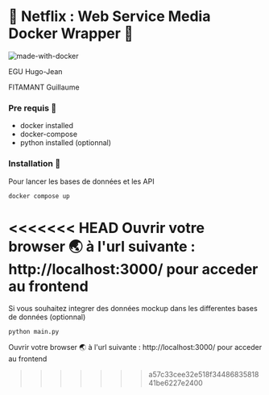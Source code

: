 # 🚀 Netflix : Web Service Media Docker Wrapper 🚀

![made-with-docker](https://user-images.githubusercontent.com/12957553/161932934-00091953-a6cf-4b14-88e5-417c98df49c3.svg)

EGU Hugo-Jean

FITAMANT Guillaume

### Pre requis 🐳

- docker installed
- docker-compose
- python installed (optionnal)

### Installation 🔌

Pour lancer les bases de données et les API

```
docker compose up 
```

<<<<<<< HEAD
Ouvrir votre browser 🌏 à l'url suivante : http://localhost:3000/ pour acceder au frontend
=======
Si vous souhaitez integrer des données mockup dans les differentes bases de données (optionnal)

```
python main.py 
```


Ouvrir votre browser 🌏 à l'url suivante : http://localhost:3000/ pour acceder au frontend
>>>>>>> a57c33cee32e518f3448683581841be6227e2400
